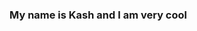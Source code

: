 ### My name is Kash and I am very cool

<!--
**kashgold/KashGold** is a ✨ _special_ ✨ repository because its `README.md` (this file) appears on your GitHub profile.

Here are some ideas to get you started:

- 🔭 I’m currently working on getting my github started
- 🌱 I’m currently learning how to get a github started
- 👯 I’m looking to collaborate on github
- 🤔 I’m looking for help with github
- 💬 Ask me about how short I am
- 📫 How to reach me: Just go to my house lol
- 😄 Pronouns: Samsung/Fridge
- ⚡ Fun fact: Did I tell you how short I am?
-->
